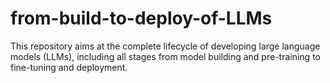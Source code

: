 # from-build-to-deploy-of-LLMs
This repository aims at the complete lifecycle of developing large language models (LLMs), including all stages from model building and pre-training to fine-tuning and deployment.
